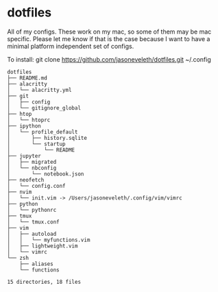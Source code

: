 # dotfiles #
All of my configs. These work on my mac, so some of them may be mac specific.
Please let me know if that is the case because I want to have a minimal
platform independent set of configs.

To install:
git clone https://github.com/jasoneveleth/dotfiles.git ~/.config

```
dotfiles
├── README.md
├── alacritty
│   └── alacritty.yml
├── git
│   ├── config
│   └── gitignore_global
├── htop
│   └── htoprc
├── ipython
│   └── profile_default
│       ├── history.sqlite
│       └── startup
│           └── README
├── jupyter
│   ├── migrated
│   └── nbconfig
│       └── notebook.json
├── neofetch
│   └── config.conf
├── nvim
│   └── init.vim -> /Users/jasoneveleth/.config/vim/vimrc
├── python
│   └── pythonrc
├── tmux
│   └── tmux.conf
├── vim
│   ├── autoload
│   │   └── myfunctions.vim
│   ├── lightweight.vim
│   └── vimrc
└── zsh
    ├── aliases
    └── functions

15 directories, 18 files
```
